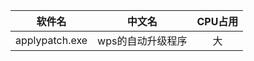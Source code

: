| 软件名         | 中文名            | CPU占用 |
| -------------- | ----------------- |:-------:|
| applypatch.exe | wps的自动升级程序 |   大    |
